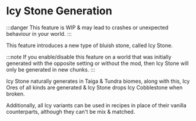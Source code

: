 # Icy Stone Generation

:::danger
This feature is WIP & may lead to crashes or unexpected behaviour in your world.
:::

This feature introduces a new type of bluish stone, called Icy Stone.

:::note
If you enable/disable this feature on a world that was initially generated with the opposite setting or without the mod, then Icy Stone will only be generated in new chunks.
:::

Icy Stone naturally generates in Taiga & Tundra biomes, along with this, Icy Ores of all kinds are generated & Icy Stone drops Icy Cobblestone when broken.

Additionally, all Icy variants can be used in recipes in place of their vanilla counterparts, although they can't be mix & matched.